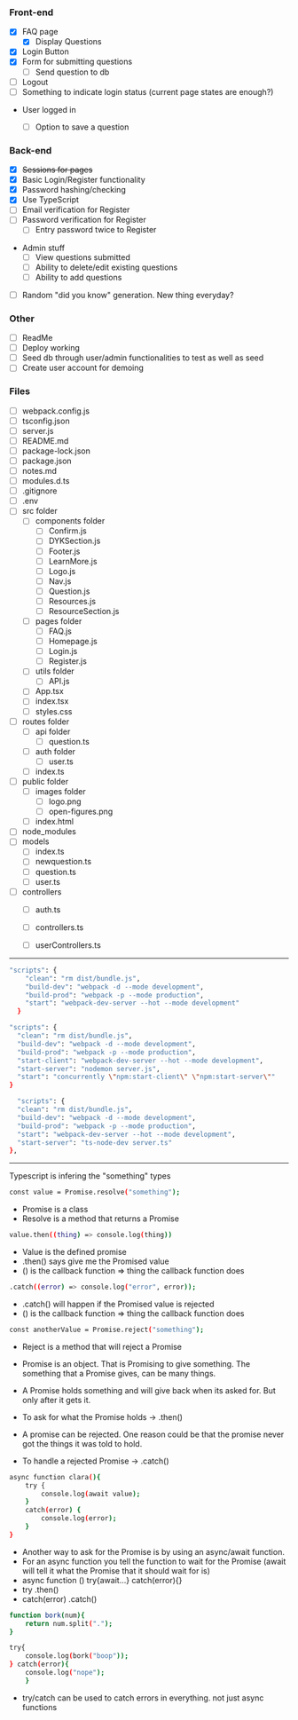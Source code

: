 ### Front-end
- [x] FAQ page
    - [x] Display Questions
- [x] Login Button
- [x] Form for submitting questions
    - [ ] Send question to db
- [ ] Logout
- [ ] Something to indicate login status (current page states are enough?)
- User logged in
    - [ ] Option to save a question


### Back-end
- [x] ~~Sessions for pages~~
- [x] Basic Login/Register functionality
- [x] Password hashing/checking
- [x] Use TypeScript
- [ ] Email verification for Register
- [ ] Password verification for Register
    - [ ] Entry password twice to Register
- Admin stuff
    - [ ] View questions submitted
    - [ ] Ability to delete/edit existing questions
    - [ ] Ability to add questions
- [ ] Random "did you know" generation. New thing everyday?

### Other
- [ ] ReadMe
- [ ] Deploy working
- [ ] Seed db through user/admin functionalities to test as well as seed
- [ ] Create user account for demoing

### Files
- [ ] webpack.config.js
- [ ] tsconfig.json
- [ ] server.js
- [ ] README.md
- [ ] package-lock.json
- [ ] package.json
- [ ] notes.md
- [ ] modules.d.ts
- [ ] .gitignore
- [ ] .env
- [ ] src folder
    - [ ] components folder
        - [ ] Confirm.js
        - [ ] DYKSection.js
        - [ ] Footer.js
        - [ ] LearnMore.js
        - [ ] Logo.js
        - [ ] Nav.js
        - [ ] Question.js
        - [ ] Resources.js
        - [ ] ResourceSection.js
    - [ ] pages folder
        - [ ] FAQ.js
        - [ ] Homepage.js
        - [ ] Login.js
        - [ ] Register.js
    - [ ] utils folder
        - [ ] API.js
    - [ ] App.tsx
    - [ ] index.tsx
    - [ ] styles.css
- [ ] routes folder
    - [ ] api folder
        - [ ] question.ts
    - [ ] auth folder
        - [ ] user.ts
    - [ ] index.ts
- [ ] public folder
    - [ ] images folder
        - [ ] logo.png
        - [ ] open-figures.png
    - [ ] index.html
- [ ] node_modules
- [ ] models
    - [ ] index.ts
    - [ ] newquestion.ts
    - [ ] question.ts
    - [ ] user.ts
- [ ] controllers
    - [ ] auth.ts
    - [ ] controllers.ts
    - [ ] userControllers.ts
















---
```sh
"scripts": {
    "clean": "rm dist/bundle.js",
    "build-dev": "webpack -d --mode development",
    "build-prod": "webpack -p --mode production",
    "start": "webpack-dev-server --hot --mode development"
  }
  ```

  ```sh
"scripts": {
    "clean": "rm dist/bundle.js",
    "build-dev": "webpack -d --mode development",
    "build-prod": "webpack -p --mode production",
    "start-client": "webpack-dev-server --hot --mode development",
    "start-server": "nodemon server.js",
    "start": "concurrently \"npm:start-client\" \"npm:start-server\""
  }
  ```

  ```sh
    "scripts": {
    "clean": "rm dist/bundle.js",
    "build-dev": "webpack -d --mode development",
    "build-prod": "webpack -p --mode production",
    "start": "webpack-dev-server --hot --mode development",
    "start-server": "ts-node-dev server.ts"
  },
  ```
---
Typescript is infering the "something" types

```sh
const value = Promise.resolve("something");
```

- Promise is a class
- Resolve is a method that returns a Promise

```sh
value.then((thing) => console.log(thing))
```

- Value is the defined promise
- .then() says give me the Promised value
- () is the callback function => thing the callback function does

```sh
.catch((error) => console.log("error", error));
```

- .catch() will happen if the Promised value is rejected
- () is the callback function => thing the callback function does

```sh
const anotherValue = Promise.reject("something");
```

- Reject is a method that will reject a Promise

 - Promise is an object. That is Promising to give something. The something that a Promise gives, can be many things.

- A Promise holds something and will give back when its asked for. But only after it gets it. 
- To ask for what the Promise holds -> .then()

- A promise can be rejected. One reason could be that the promise never got the things it was told to hold.
- To handle a rejected Promise -> .catch()

```sh
async function clara(){
    try {
        console.log(await value);
    }
    catch(error) {
        console.log(error);
    }
}
```

- Another way to ask for the Promise is by using an async/await function.
- For an async function you tell the function to wait for the Promise (await will tell it what the Promise that it should wait for is)
- async function () try{await...} catch(error){}
- try .then() 
- catch(error) .catch()


```sh
function bork(num){
    return num.split(".");
}

try{
    console.log(bork("boop"));
} catch(error){
    console.log("nope");
    }
```

- try/catch can be used to catch errors in everything. not just async functions

